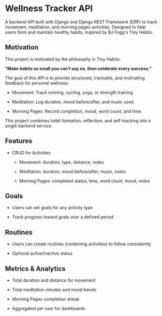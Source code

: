 # Wellness Tracker API
A backend API built with Django and Django REST Framework (DRF) to track movement, meditation, and morning pages activities. Designed to help users form and maintain healthy habits, inspired by BJ Fogg's Tiny Habits.

## Motivation

This project is motivated by the philosophy in Tiny Habits:

**“Make habits so small you can’t say no, then celebrate every success.”**

The goal of this API is to provide structured, trackable, and motivating feedback for personal wellness:

- Movement: Track running, cycling, yoga, or strength training.

- Meditation: Log duration, mood before/after, and music used.

- Morning Pages: Record completion, mood, word count, and time.

This project combines habit formation, reflection, and self-tracking into a single backend service.


## Features

- CRUD for Activities

  - Movement: duration, type, distance, notes
  
  - Meditation: duration, mood before/after, music, notes
  
  - Morning Pages: completed status, time, word count, mood, notes

## Goals

- Users can set goals for any activity type

- Track progress toward goals over a defined period

## Routines

- Users can create routines (combining activities) to follow consistently

- Optional active/inactive status

## Metrics & Analytics

- Total duration and distance for movement

- Total meditation minutes and mood trends

- Morning Pages completion streak

- Aggregated per user for dashboards


